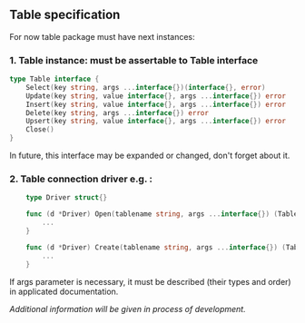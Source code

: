 ## Table specification

For now table package must have next instances:

### 1. Table instance: must be assertable to Table interface
```go
type Table interface {
	Select(key string, args ...interface{})(interface{}, error)
	Update(key string, value interface{}, args ...interface{}) error
	Insert(key string, value interface{}, args ...interface{}) error
	Delete(key string, args ...interface{}) error
	Upsert(key string, value interface{}, args ...interface{}) error
	Close()
}
```
In future, this interface may be expanded or changed, don't forget about it.


### 2. Table connection driver e.g. :
```go
	type Driver struct{}

	func (d *Driver) Open(tablename string, args ...interface{}) (Table, error) {
		...
	}

	func (d *Driver) Create(tablename string, args ...interface{}) (Table, error) {
		...
	}
```

If args parameter is necessary, it must be described (their types and order) in applicated documentation.

*Additional information will be given in process of development.*



